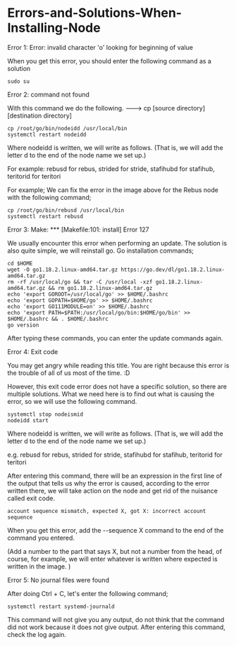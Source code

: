 # Errors-and-Solutions-When-Installing-Node

Error 1: Error: invalid character 'o' looking for beginning of value

When you get this error, you should enter the following command as a solution

    sudo su


Error 2: command not found

With this command we do the following. ---> cp [source directory] [destination directory]

    cp /root/go/bin/nodeidd /usr/local/bin
    systemctl restart nodeidd
    
Where nodeidd is written, we will write as follows. (That is, we will add the letter d to the end of the node name we set up.)

For example: rebusd for rebus, strided for stride, stafihubd for stafihub, teritorid for teritori

For example; We can fix the error in the image above for the Rebus node with the following command;

    cp /root/go/bin/rebusd /usr/local/bin
    systemctl restart rebusd



Error 3: Make: *** [Makefile:101: install] Error 127

We usually encounter this error when performing an update. The solution is also quite simple, we will reinstall go.
Go installation commands;

    cd $HOME
    wget -O go1.18.2.linux-amd64.tar.gz https://go.dev/dl/go1.18.2.linux-amd64.tar.gz
    rm -rf /usr/local/go && tar -C /usr/local -xzf go1.18.2.linux-amd64.tar.gz && rm go1.18.2.linux-amd64.tar.gz
    echo 'export GOROOT=/usr/local/go' >> $HOME/.bashrc
    echo 'export GOPATH=$HOME/go' >> $HOME/.bashrc
    echo 'export GO111MODULE=on' >> $HOME/.bashrc
    echo 'export PATH=$PATH:/usr/local/go/bin:$HOME/go/bin' >> $HOME/.bashrc && . $HOME/.bashrc
    go version

After typing these commands, you can enter the update commands again.


Error 4: Exit code

You may get angry while reading this title. You are right because this error is the trouble of all of us most of the time. :D

However, this exit code error does not have a specific solution, so there are multiple solutions. What we need here is to find out what is causing the error, so we will use the following command.

    systemctl stop nodeismid 
    nodeidd start 
    
Where nodeidd is written, we will write as follows. (That is, we will add the letter d to the end of the node name we set up.)

e.g. rebusd for rebus, strided for stride, stafihubd for stafihub, teritorid for teritori

After entering this command, there will be an expression in the first line of the output that tells us why the error is caused, according to the error written there, we will take action on the node and get rid of the nuisance called exit code.


    account sequence mismatch, expected X, got X: incorrect account sequence
When you get this error, add the --sequence X command to the end of the command you entered.

(Add a number to the part that says X, but not a number from the head, of course, for example, we will enter whatever is written where expected is written in the image. )

Error 5: No journal files were found

After doing Ctrl + C, let's enter the following command;

    systemctl restart systemd-journald
  
This command will not give you any output, do not think that the command did not work because it does not give output. After entering this command, check the log again.

